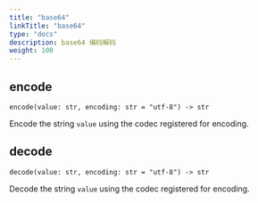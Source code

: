 ```yaml
---
title: "base64"
linkTitle: "base64"
type: "docs"
description: base64 编码解码
weight: 100
---
```

## encode

`encode(value: str, encoding: str = "utf-8") -> str`

Encode the string `value` using the codec registered for encoding.

## decode

`decode(value: str, encoding: str = "utf-8") -> str`

Decode the string `value` using the codec registered for encoding.
